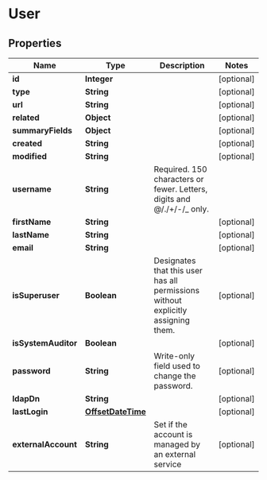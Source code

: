 # User

## Properties
Name | Type | Description | Notes
------------ | ------------- | ------------- | -------------
**id** | **Integer** |  |  [optional]
**type** | **String** |  |  [optional]
**url** | **String** |  |  [optional]
**related** | **Object** |  |  [optional]
**summaryFields** | **Object** |  |  [optional]
**created** | **String** |  |  [optional]
**modified** | **String** |  |  [optional]
**username** | **String** | Required. 150 characters or fewer. Letters, digits and @/./+/-/_ only. | 
**firstName** | **String** |  |  [optional]
**lastName** | **String** |  |  [optional]
**email** | **String** |  |  [optional]
**isSuperuser** | **Boolean** | Designates that this user has all permissions without explicitly assigning them. |  [optional]
**isSystemAuditor** | **Boolean** |  |  [optional]
**password** | **String** | Write-only field used to change the password. |  [optional]
**ldapDn** | **String** |  |  [optional]
**lastLogin** | [**OffsetDateTime**](OffsetDateTime.md) |  |  [optional]
**externalAccount** | **String** | Set if the account is managed by an external service |  [optional]
